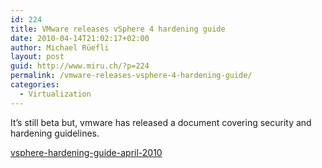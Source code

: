 ```yaml
---
id: 224
title: VMware releases vSphere 4 hardening guide
date: 2010-04-14T21:02:17+02:00
author: Michael Rüefli
layout: post
guid: http://www.miru.ch/?p=224
permalink: /vmware-releases-vsphere-4-hardening-guide/
categories:
  - Virtualization
---
```

It&#8217;s still beta but, vmware has released a document covering security and hardening guidelines.

[vsphere-hardening-guide-april-2010](../images/2010/04/vsphere-hardening-guide-april-2010.pdf)